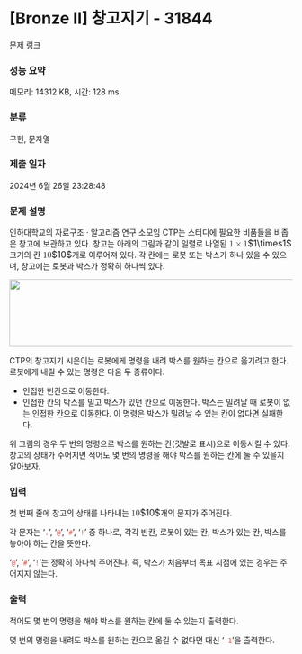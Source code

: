 # [Bronze II] 창고지기 - 31844 

[문제 링크](https://www.acmicpc.net/problem/31844) 

### 성능 요약

메모리: 14312 KB, 시간: 128 ms

### 분류

구현, 문자열

### 제출 일자

2024년 6월 26일 23:28:48

### 문제 설명

<p>인하대학교의 자료구조 · 알고리즘 연구 소모임 CTP는 스터디에 필요한 비품들을 비좁은 창고에 보관하고 있다. 창고는 아래의 그림과 같이 일렬로 나열된 <mjx-container class="MathJax" jax="CHTML" style="font-size: 111.4%; position: relative;"><mjx-math class="MJX-TEX" aria-hidden="true"><mjx-mn class="mjx-n"><mjx-c class="mjx-c31"></mjx-c></mjx-mn><mjx-mo class="mjx-n" space="3"><mjx-c class="mjx-cD7"></mjx-c></mjx-mo><mjx-mn class="mjx-n" space="3"><mjx-c class="mjx-c31"></mjx-c></mjx-mn></mjx-math><mjx-assistive-mml unselectable="on" display="inline"><math xmlns="http://www.w3.org/1998/Math/MathML"><mn>1</mn><mo>×</mo><mn>1</mn></math></mjx-assistive-mml><span aria-hidden="true" class="no-mathjax mjx-copytext">$1\times1$</span></mjx-container> 크기의 칸 <mjx-container class="MathJax" jax="CHTML" style="font-size: 111.4%; position: relative;"><mjx-math class="MJX-TEX" aria-hidden="true"><mjx-mn class="mjx-n"><mjx-c class="mjx-c31"></mjx-c><mjx-c class="mjx-c30"></mjx-c></mjx-mn></mjx-math><mjx-assistive-mml unselectable="on" display="inline"><math xmlns="http://www.w3.org/1998/Math/MathML"><mn>10</mn></math></mjx-assistive-mml><span aria-hidden="true" class="no-mathjax mjx-copytext">$10$</span></mjx-container>개로 이루어져 있다. 각 칸에는 로봇 또는 박스가 하나 있을 수 있으며, 창고에는 로봇과 박스가 정확히 하나씩 있다.</p>

<p style="text-align: center;"><img alt="" src="https://upload.acmicpc.net/5e262bc1-2767-4909-baec-62519e075145/-/preview/" style="height: 120px; width: 524px;"></p>

<p>CTP의 창고지기 시은이는 로봇에게 명령을 내려 박스를 원하는 칸으로 옮기려고 한다. 로봇에게 내릴 수 있는 명령은 다음 두 종류이다.</p>

<ul>
	<li>인접한 빈칸으로 이동한다.</li>
	<li>인접한 칸의 박스를 밀고 박스가 있던 칸으로 이동한다. 박스는 밀려날 때 로봇이 없는 인접한 칸으로 이동한다. 이 명령은 박스가 밀려날 수 있는 칸이 없다면 실패한다.</li>
</ul>

<p>위 그림의 경우 두 번의 명령으로 박스를 원하는 칸(깃발로 표시)으로 이동시킬 수 있다. 창고의 상태가 주어지면 적어도 몇 번의 명령을 해야 박스를 원하는 칸에 둘 수 있을지 알아보자.</p>

### 입력 

 <p>첫 번째 줄에 창고의 상태를 나타내는 <mjx-container class="MathJax" jax="CHTML" style="font-size: 111.4%; position: relative;"><mjx-math class="MJX-TEX" aria-hidden="true"><mjx-mn class="mjx-n"><mjx-c class="mjx-c31"></mjx-c><mjx-c class="mjx-c30"></mjx-c></mjx-mn></mjx-math><mjx-assistive-mml unselectable="on" display="inline"><math xmlns="http://www.w3.org/1998/Math/MathML"><mn>10</mn></math></mjx-assistive-mml><span aria-hidden="true" class="no-mathjax mjx-copytext">$10$</span></mjx-container>개의 문자가 주어진다.</p>

<p>각 문자는 ‘<span style="color:#e74c3c;"><code>.</code></span>’, ‘<span style="color:#e74c3c;"><code>@</code></span>’, ‘<span style="color:#e74c3c;"><code>#</code></span>’, ‘<span style="color:#e74c3c;"><code>!</code></span>’ 중 하나로, 각각 빈칸, 로봇이 있는 칸, 박스가 있는 칸, 박스를 놓아야 하는 칸을 뜻한다. </p>

<p>‘<span style="color:#e74c3c;"><code>@</code></span>’, ‘<span style="color:#e74c3c;"><code>#</code></span>’, ‘<span style="color:#e74c3c;"><code>!</code></span>’는 정확히 하나씩 주어진다. 즉, 박스가 처음부터 목표 지점에 있는 경우는 주어지지 않는다.</p>

### 출력 

 <p>적어도 몇 번의 명령을 해야 박스를 원하는 칸에 둘 수 있는지 출력한다.</p>

<p>몇 번의 명령을 내려도 박스를 원하는 칸으로 옮길 수 없다면 대신 ‘<span style="color:#e74c3c;"><code>-1</code></span>’을 출력한다.</p>

